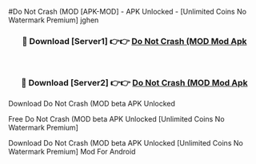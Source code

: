 #Do Not Crash (MOD [APK-MOD] - APK Unlocked - [Unlimited Coins No Watermark Premium] jghen



<div align="center">

<h3>🔴 Download [Server1] 👉👉 <a href="https://momento.my/?title=Do_Not_Crash_(MOD">Do Not Crash (MOD Mod Apk</a></h3><br>

<h3>🔴 Download [Server2] 👉👉 <a href="https://momento.my/?title=Do_Not_Crash_(MOD">Do Not Crash (MOD Mod Apk</a></h3>
</div>



Download Do Not Crash (MOD beta APK Unlocked

Free Do Not Crash (MOD beta APK Unlocked [Unlimited Coins No Watermark Premium]

Download Do Not Crash (MOD beta APK Unlocked [Unlimited Coins No Watermark Premium] Mod For Android
